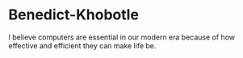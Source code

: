 # Benedict-Khobotle
I believe computers are essential in our modern era because of how effective and efficient they can make life be.
